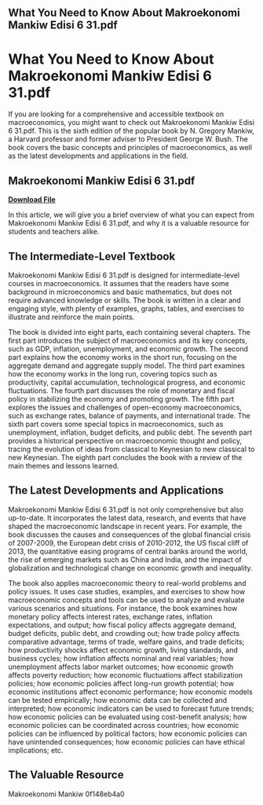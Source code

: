 ## What You Need to Know About Makroekonomi Mankiw Edisi 6 31.pdf

  
# What You Need to Know About Makroekonomi Mankiw Edisi 6 31.pdf
  
If you are looking for a comprehensive and accessible textbook on macroeconomics, you might want to check out Makroekonomi Mankiw Edisi 6 31.pdf. This is the sixth edition of the popular book by N. Gregory Mankiw, a Harvard professor and former adviser to President George W. Bush. The book covers the basic concepts and principles of macroeconomics, as well as the latest developments and applications in the field.
 
## Makroekonomi Mankiw Edisi 6 31.pdf


[**Download File**](https://www.google.com/url?q=https%3A%2F%2Ffancli.com%2F2tKOmz&sa=D&sntz=1&usg=AOvVaw3xQUzhVbJM6_CedJMtBim_)

  
In this article, we will give you a brief overview of what you can expect from Makroekonomi Mankiw Edisi 6 31.pdf, and why it is a valuable resource for students and teachers alike.
  
## The Intermediate-Level Textbook
  
Makroekonomi Mankiw Edisi 6 31.pdf is designed for intermediate-level courses in macroeconomics. It assumes that the readers have some background in microeconomics and basic mathematics, but does not require advanced knowledge or skills. The book is written in a clear and engaging style, with plenty of examples, graphs, tables, and exercises to illustrate and reinforce the main points.
  
The book is divided into eight parts, each containing several chapters. The first part introduces the subject of macroeconomics and its key concepts, such as GDP, inflation, unemployment, and economic growth. The second part explains how the economy works in the short run, focusing on the aggregate demand and aggregate supply model. The third part examines how the economy works in the long run, covering topics such as productivity, capital accumulation, technological progress, and economic fluctuations. The fourth part discusses the role of monetary and fiscal policy in stabilizing the economy and promoting growth. The fifth part explores the issues and challenges of open-economy macroeconomics, such as exchange rates, balance of payments, and international trade. The sixth part covers some special topics in macroeconomics, such as unemployment, inflation, budget deficits, and public debt. The seventh part provides a historical perspective on macroeconomic thought and policy, tracing the evolution of ideas from classical to Keynesian to new classical to new Keynesian. The eighth part concludes the book with a review of the main themes and lessons learned.
  
## The Latest Developments and Applications
  
Makroekonomi Mankiw Edisi 6 31.pdf is not only comprehensive but also up-to-date. It incorporates the latest data, research, and events that have shaped the macroeconomic landscape in recent years. For example, the book discusses the causes and consequences of the global financial crisis of 2007-2009, the European debt crisis of 2010-2012, the US fiscal cliff of 2013, the quantitative easing programs of central banks around the world, the rise of emerging markets such as China and India, and the impact of globalization and technological change on economic growth and inequality.
  
The book also applies macroeconomic theory to real-world problems and policy issues. It uses case studies, examples, and exercises to show how macroeconomic concepts and tools can be used to analyze and evaluate various scenarios and situations. For instance, the book examines how monetary policy affects interest rates, exchange rates, inflation expectations, and output; how fiscal policy affects aggregate demand, budget deficits, public debt, and crowding out; how trade policy affects comparative advantage, terms of trade, welfare gains, and trade deficits; how productivity shocks affect economic growth, living standards, and business cycles; how inflation affects nominal and real variables; how unemployment affects labor market outcomes; how economic growth affects poverty reduction; how economic fluctuations affect stabilization policies; how economic policies affect long-run growth potential; how economic institutions affect economic performance; how economic models can be tested empirically; how economic data can be collected and interpreted; how economic indicators can be used to forecast future trends; how economic policies can be evaluated using cost-benefit analysis; how economic policies can be coordinated across countries; how economic policies can be influenced by political factors; how economic policies can have unintended consequences; how economic policies can have ethical implications; etc.
  
## The Valuable Resource
  
Makroekonomi Mankiw
 0f148eb4a0
